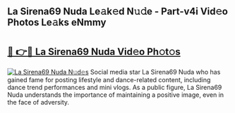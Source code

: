 ## La Sirena69 Nuda Le𝚊k𝚎d N𝚞𝚍e - Part-v4i Vid𝚎o Photos Le𝚊ks eNmmy

# <h2><a href="http://fbbzwsq.evod.top/?m=La+Sirena69+Nuda">🔗 👉🔴 La Sirena69 Nuda Vid𝚎o Ph𝚘t𝚘s</a></h2>

[![La Sirena69 Nuda N𝚞d𝚎s](https://i.imgur.com/8V9OHl7.gif)](http://fbbzwsq.evod.top/?m=La+Sirena69+Nuda)
Social media star La Sirena69 Nuda who has gained fame for posting lifestyle and dance-related content, including dance trend performances and mini vlogs. As a public figure, La Sirena69 Nuda understands the importance of maintaining a positive image, even in the face of adversity. 
